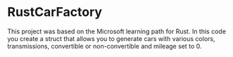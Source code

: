 # RustCarFactory

This project was based on the Microsoft learning path for Rust. In this code you create a struct that allows you to generate cars with various colors, transmissions, convertible or non-convertible and mileage set to 0.
